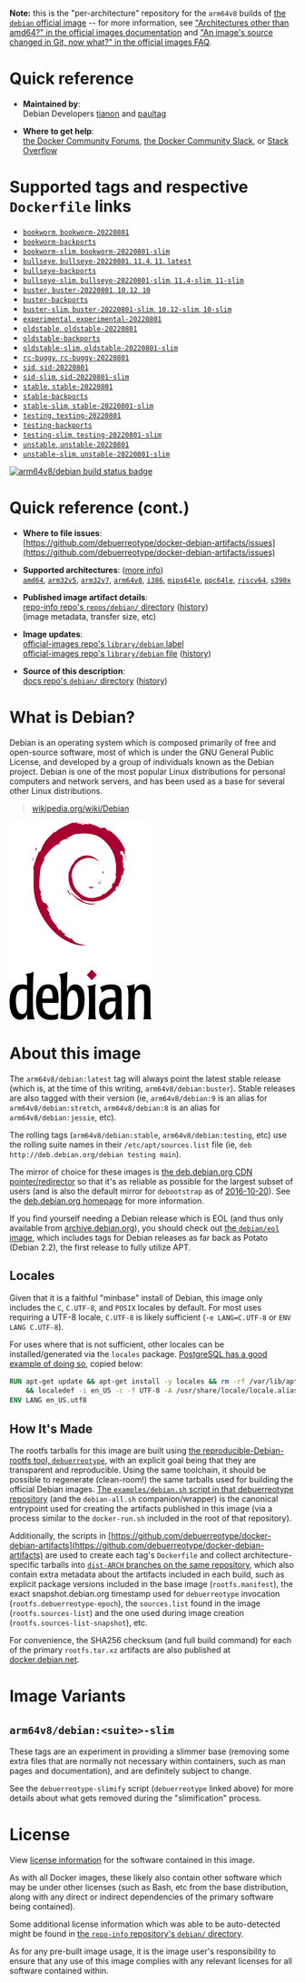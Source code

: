 <!--

********************************************************************************

WARNING:

    DO NOT EDIT "debian/README.md"

    IT IS AUTO-GENERATED

    (from the other files in "debian/" combined with a set of templates)

********************************************************************************

-->

**Note:** this is the "per-architecture" repository for the `arm64v8` builds of [the `debian` official image](https://hub.docker.com/_/debian) -- for more information, see ["Architectures other than amd64?" in the official images documentation](https://github.com/docker-library/official-images#architectures-other-than-amd64) and ["An image's source changed in Git, now what?" in the official images FAQ](https://github.com/docker-library/faq#an-images-source-changed-in-git-now-what).

# Quick reference

-	**Maintained by**:  
	Debian Developers [tianon](https://qa.debian.org/developer.php?login=tianon) and [paultag](https://qa.debian.org/developer.php?login=paultag)

-	**Where to get help**:  
	[the Docker Community Forums](https://forums.docker.com/), [the Docker Community Slack](https://dockr.ly/slack), or [Stack Overflow](https://stackoverflow.com/search?tab=newest&q=docker)

# Supported tags and respective `Dockerfile` links

-	[`bookworm`, `bookworm-20220801`](https://github.com/debuerreotype/docker-debian-artifacts/blob/2f108af35e22064c848b8628a7cac56192246dba/bookworm/Dockerfile)
-	[`bookworm-backports`](https://github.com/debuerreotype/docker-debian-artifacts/blob/2f108af35e22064c848b8628a7cac56192246dba/bookworm/backports/Dockerfile)
-	[`bookworm-slim`, `bookworm-20220801-slim`](https://github.com/debuerreotype/docker-debian-artifacts/blob/2f108af35e22064c848b8628a7cac56192246dba/bookworm/slim/Dockerfile)
-	[`bullseye`, `bullseye-20220801`, `11.4`, `11`, `latest`](https://github.com/debuerreotype/docker-debian-artifacts/blob/2f108af35e22064c848b8628a7cac56192246dba/bullseye/Dockerfile)
-	[`bullseye-backports`](https://github.com/debuerreotype/docker-debian-artifacts/blob/2f108af35e22064c848b8628a7cac56192246dba/bullseye/backports/Dockerfile)
-	[`bullseye-slim`, `bullseye-20220801-slim`, `11.4-slim`, `11-slim`](https://github.com/debuerreotype/docker-debian-artifacts/blob/2f108af35e22064c848b8628a7cac56192246dba/bullseye/slim/Dockerfile)
-	[`buster`, `buster-20220801`, `10.12`, `10`](https://github.com/debuerreotype/docker-debian-artifacts/blob/2f108af35e22064c848b8628a7cac56192246dba/buster/Dockerfile)
-	[`buster-backports`](https://github.com/debuerreotype/docker-debian-artifacts/blob/2f108af35e22064c848b8628a7cac56192246dba/buster/backports/Dockerfile)
-	[`buster-slim`, `buster-20220801-slim`, `10.12-slim`, `10-slim`](https://github.com/debuerreotype/docker-debian-artifacts/blob/2f108af35e22064c848b8628a7cac56192246dba/buster/slim/Dockerfile)
-	[`experimental`, `experimental-20220801`](https://github.com/debuerreotype/docker-debian-artifacts/blob/2f108af35e22064c848b8628a7cac56192246dba/experimental/Dockerfile)
-	[`oldstable`, `oldstable-20220801`](https://github.com/debuerreotype/docker-debian-artifacts/blob/2f108af35e22064c848b8628a7cac56192246dba/oldstable/Dockerfile)
-	[`oldstable-backports`](https://github.com/debuerreotype/docker-debian-artifacts/blob/2f108af35e22064c848b8628a7cac56192246dba/oldstable/backports/Dockerfile)
-	[`oldstable-slim`, `oldstable-20220801-slim`](https://github.com/debuerreotype/docker-debian-artifacts/blob/2f108af35e22064c848b8628a7cac56192246dba/oldstable/slim/Dockerfile)
-	[`rc-buggy`, `rc-buggy-20220801`](https://github.com/debuerreotype/docker-debian-artifacts/blob/2f108af35e22064c848b8628a7cac56192246dba/rc-buggy/Dockerfile)
-	[`sid`, `sid-20220801`](https://github.com/debuerreotype/docker-debian-artifacts/blob/2f108af35e22064c848b8628a7cac56192246dba/sid/Dockerfile)
-	[`sid-slim`, `sid-20220801-slim`](https://github.com/debuerreotype/docker-debian-artifacts/blob/2f108af35e22064c848b8628a7cac56192246dba/sid/slim/Dockerfile)
-	[`stable`, `stable-20220801`](https://github.com/debuerreotype/docker-debian-artifacts/blob/2f108af35e22064c848b8628a7cac56192246dba/stable/Dockerfile)
-	[`stable-backports`](https://github.com/debuerreotype/docker-debian-artifacts/blob/2f108af35e22064c848b8628a7cac56192246dba/stable/backports/Dockerfile)
-	[`stable-slim`, `stable-20220801-slim`](https://github.com/debuerreotype/docker-debian-artifacts/blob/2f108af35e22064c848b8628a7cac56192246dba/stable/slim/Dockerfile)
-	[`testing`, `testing-20220801`](https://github.com/debuerreotype/docker-debian-artifacts/blob/2f108af35e22064c848b8628a7cac56192246dba/testing/Dockerfile)
-	[`testing-backports`](https://github.com/debuerreotype/docker-debian-artifacts/blob/2f108af35e22064c848b8628a7cac56192246dba/testing/backports/Dockerfile)
-	[`testing-slim`, `testing-20220801-slim`](https://github.com/debuerreotype/docker-debian-artifacts/blob/2f108af35e22064c848b8628a7cac56192246dba/testing/slim/Dockerfile)
-	[`unstable`, `unstable-20220801`](https://github.com/debuerreotype/docker-debian-artifacts/blob/2f108af35e22064c848b8628a7cac56192246dba/unstable/Dockerfile)
-	[`unstable-slim`, `unstable-20220801-slim`](https://github.com/debuerreotype/docker-debian-artifacts/blob/2f108af35e22064c848b8628a7cac56192246dba/unstable/slim/Dockerfile)

[![arm64v8/debian build status badge](https://img.shields.io/jenkins/s/https/doi-janky.infosiftr.net/job/multiarch/job/arm64v8/job/debian.svg?label=arm64v8/debian%20%20build%20job)](https://doi-janky.infosiftr.net/job/multiarch/job/arm64v8/job/debian/)

# Quick reference (cont.)

-	**Where to file issues**:  
	[https://github.com/debuerreotype/docker-debian-artifacts/issues](https://github.com/debuerreotype/docker-debian-artifacts/issues)

-	**Supported architectures**: ([more info](https://github.com/docker-library/official-images#architectures-other-than-amd64))  
	[`amd64`](https://hub.docker.com/r/amd64/debian/), [`arm32v5`](https://hub.docker.com/r/arm32v5/debian/), [`arm32v7`](https://hub.docker.com/r/arm32v7/debian/), [`arm64v8`](https://hub.docker.com/r/arm64v8/debian/), [`i386`](https://hub.docker.com/r/i386/debian/), [`mips64le`](https://hub.docker.com/r/mips64le/debian/), [`ppc64le`](https://hub.docker.com/r/ppc64le/debian/), [`riscv64`](https://hub.docker.com/r/riscv64/debian/), [`s390x`](https://hub.docker.com/r/s390x/debian/)

-	**Published image artifact details**:  
	[repo-info repo's `repos/debian/` directory](https://github.com/docker-library/repo-info/blob/master/repos/debian) ([history](https://github.com/docker-library/repo-info/commits/master/repos/debian))  
	(image metadata, transfer size, etc)

-	**Image updates**:  
	[official-images repo's `library/debian` label](https://github.com/docker-library/official-images/issues?q=label%3Alibrary%2Fdebian)  
	[official-images repo's `library/debian` file](https://github.com/docker-library/official-images/blob/master/library/debian) ([history](https://github.com/docker-library/official-images/commits/master/library/debian))

-	**Source of this description**:  
	[docs repo's `debian/` directory](https://github.com/docker-library/docs/tree/master/debian) ([history](https://github.com/docker-library/docs/commits/master/debian))

# What is Debian?

Debian is an operating system which is composed primarily of free and open-source software, most of which is under the GNU General Public License, and developed by a group of individuals known as the Debian project. Debian is one of the most popular Linux distributions for personal computers and network servers, and has been used as a base for several other Linux distributions.

> [wikipedia.org/wiki/Debian](https://en.wikipedia.org/wiki/Debian)

![logo](https://raw.githubusercontent.com/docker-library/docs/b449be7df57e9ed9086bb5821bfb5d6cdc5d67a4/debian/logo.png)

# About this image

The `arm64v8/debian:latest` tag will always point the latest stable release (which is, at the time of this writing, `arm64v8/debian:buster`). Stable releases are also tagged with their version (ie, `arm64v8/debian:9` is an alias for `arm64v8/debian:stretch`, `arm64v8/debian:8` is an alias for `arm64v8/debian:jessie`, etc).

The rolling tags (`arm64v8/debian:stable`, `arm64v8/debian:testing`, etc) use the rolling suite names in their `/etc/apt/sources.list` file (ie, `deb http://deb.debian.org/debian testing main`).

The mirror of choice for these images is [the deb.debian.org CDN pointer/redirector](https://deb.debian.org) so that it's as reliable as possible for the largest subset of users (and is also the default mirror for `debootstrap` as of [2016-10-20](https://anonscm.debian.org/cgit/d-i/debootstrap.git/commit/?id=9e8bc60ad1ccf3a25ce7890526b70059f3e770de)). See the [deb.debian.org homepage](https://deb.debian.org) for more information.

If you find yourself needing a Debian release which is EOL (and thus only available from [archive.debian.org](http://archive.debian.org)), you should check out [the `debian/eol` image](https://hub.docker.com/r/debian/eol/), which includes tags for Debian releases as far back as Potato (Debian 2.2), the first release to fully utilize APT.

## Locales

Given that it is a faithful "minbase" install of Debian, this image only includes the `C`, `C.UTF-8`, and `POSIX` locales by default. For most uses requiring a UTF-8 locale, `C.UTF-8` is likely sufficient (`-e LANG=C.UTF-8` or `ENV LANG C.UTF-8`).

For uses where that is not sufficient, other locales can be installed/generated via the `locales` package. [PostgreSQL has a good example of doing so](https://github.com/docker-library/postgres/blob/69bc540ecfffecce72d49fa7e4a46680350037f9/9.6/Dockerfile#L21-L24), copied below:

```dockerfile
RUN apt-get update && apt-get install -y locales && rm -rf /var/lib/apt/lists/* \
	&& localedef -i en_US -c -f UTF-8 -A /usr/share/locale/locale.alias en_US.UTF-8
ENV LANG en_US.utf8
```

## How It's Made

The rootfs tarballs for this image are built using [the reproducible-Debian-rootfs tool, `debuerreotype`](https://github.com/debuerreotype/debuerreotype), with an explicit goal being that they are transparent and reproducible. Using the same toolchain, it should be possible to regenerate (clean-room!) the same tarballs used for building the official Debian images. [The `examples/debian.sh` script in that debuerreotype repository](https://github.com/debuerreotype/debuerreotype/blob/master/examples/debian.sh) (and the `debian-all.sh` companion/wrapper) is the canonical entrypoint used for creating the artifacts published in this image (via a process similar to the `docker-run.sh` included in the root of that repository).

Additionally, the scripts in [https://github.com/debuerreotype/docker-debian-artifacts](https://github.com/debuerreotype/docker-debian-artifacts) are used to create each tag's `Dockerfile` and collect architecture-specific tarballs into [`dist-ARCH` branches on the same repository](https://github.com/debuerreotype/docker-debian-artifacts/branches), which also contain extra metadata about the artifacts included in each build, such as explicit package versions included in the base image (`rootfs.manifest`), the exact snapshot.debian.org timestamp used for `debuerreotype` invocation (`rootfs.debuerreotype-epoch`), the `sources.list` found in the image (`rootfs.sources-list`) and the one used during image creation (`rootfs.sources-list-snapshot`), etc.

For convenience, the SHA256 checksum (and full build command) for each of the primary `rootfs.tar.xz` artifacts are also published at [docker.debian.net](https://docker.debian.net/).

# Image Variants

## `arm64v8/debian:<suite>-slim`

These tags are an experiment in providing a slimmer base (removing some extra files that are normally not necessary within containers, such as man pages and documentation), and are definitely subject to change.

See the `debuerreotype-slimify` script (`debuerreotype` linked above) for more details about what gets removed during the "slimification" process.

# License

View [license information](https://www.debian.org/social_contract#guidelines) for the software contained in this image.

As with all Docker images, these likely also contain other software which may be under other licenses (such as Bash, etc from the base distribution, along with any direct or indirect dependencies of the primary software being contained).

Some additional license information which was able to be auto-detected might be found in [the `repo-info` repository's `debian/` directory](https://github.com/docker-library/repo-info/tree/master/repos/debian).

As for any pre-built image usage, it is the image user's responsibility to ensure that any use of this image complies with any relevant licenses for all software contained within.
